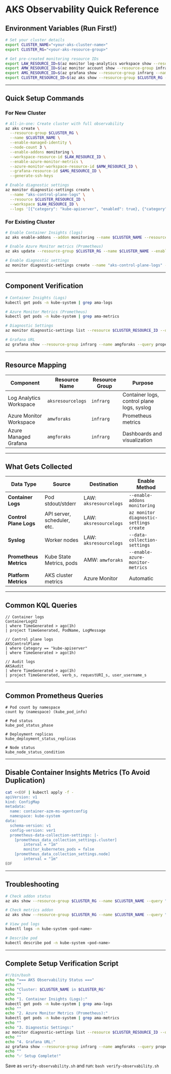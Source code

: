 # AKS Observability Quick Reference

## Environment Variables (Run First!)

```bash
# Set your cluster details
export CLUSTER_NAME="<your-aks-cluster-name>"
export CLUSTER_RG="<your-aks-resource-group>"

# Get pre-created monitoring resource IDs
export LAW_RESOURCE_ID=$(az monitor log-analytics workspace show --resource-group infrarg --name aksresourcelogs --query id -o tsv)
export AMW_RESOURCE_ID=$(az monitor account show --resource-group infrarg --name amwforaks --query id -o tsv)
export AMG_RESOURCE_ID=$(az grafana show --resource-group infrarg --name amgforaks --query id -o tsv)
export CLUSTER_RESOURCE_ID=$(az aks show --resource-group $CLUSTER_RG --name $CLUSTER_NAME --query id -o tsv)
```

---

## Quick Setup Commands

### For New Cluster

```bash
# All-in-one: Create cluster with full observability
az aks create \
  --resource-group $CLUSTER_RG \
  --name $CLUSTER_NAME \
  --enable-managed-identity \
  --node-count 3 \
  --enable-addons monitoring \
  --workspace-resource-id $LAW_RESOURCE_ID \
  --enable-azure-monitor-metrics \
  --azure-monitor-workspace-resource-id $AMW_RESOURCE_ID \
  --grafana-resource-id $AMG_RESOURCE_ID \
  --generate-ssh-keys

# Enable diagnostic settings
az monitor diagnostic-settings create \
  --name "aks-control-plane-logs" \
  --resource $CLUSTER_RESOURCE_ID \
  --workspace $LAW_RESOURCE_ID \
  --logs '[{"category": "kube-apiserver", "enabled": true}, {"category": "kube-audit", "enabled": true}]'
```

### For Existing Cluster

```bash
# Enable Container Insights (logs)
az aks enable-addons --addon monitoring --name $CLUSTER_NAME --resource-group $CLUSTER_RG --workspace-resource-id $LAW_RESOURCE_ID

# Enable Azure Monitor metrics (Prometheus)
az aks update --resource-group $CLUSTER_RG --name $CLUSTER_NAME --enable-azure-monitor-metrics --azure-monitor-workspace-resource-id $AMW_RESOURCE_ID --grafana-resource-id $AMG_RESOURCE_ID

# Enable diagnostic settings
az monitor diagnostic-settings create --name "aks-control-plane-logs" --resource $CLUSTER_RESOURCE_ID --workspace $LAW_RESOURCE_ID --logs '[{"category": "kube-apiserver", "enabled": true}]'
```

---

## Component Verification

```bash
# Container Insights (Logs)
kubectl get pods -n kube-system | grep ama-logs

# Azure Monitor Metrics (Prometheus)
kubectl get pods -n kube-system | grep ama-metrics

# Diagnostic Settings
az monitor diagnostic-settings list --resource $CLUSTER_RESOURCE_ID --query "value[].name" -o tsv

# Grafana URL
az grafana show --resource-group infrarg --name amgforaks --query properties.endpoint -o tsv
```

---

## Resource Mapping

| Component | Resource Name | Resource Group | Purpose |
|-----------|--------------|----------------|---------|
| Log Analytics Workspace | `aksresourcelogs` | `infrarg` | Container logs, control plane logs, syslog |
| Azure Monitor Workspace | `amwforaks` | `infrarg` | Prometheus metrics |
| Azure Managed Grafana | `amgforaks` | `infrarg` | Dashboards and visualization |

---

## What Gets Collected

| Data Type | Source | Destination | Enable Method |
|-----------|--------|-------------|---------------|
| **Container Logs** | Pod stdout/stderr | LAW: `aksresourcelogs` | `--enable-addons monitoring` |
| **Control Plane Logs** | API server, scheduler, etc. | LAW: `aksresourcelogs` | `az monitor diagnostic-settings create` |
| **Syslog** | Worker nodes | LAW: `aksresourcelogs` | `--data-collection-settings` |
| **Prometheus Metrics** | Kube State Metrics, pods | AMW: `amwforaks` | `--enable-azure-monitor-metrics` |
| **Platform Metrics** | AKS cluster metrics | Azure Monitor | Automatic |

---

## Common KQL Queries

```kusto
// Container logs
ContainerLogV2
| where TimeGenerated > ago(1h)
| project TimeGenerated, PodName, LogMessage

// Control plane logs
AKSControlPlane
| where Category == "kube-apiserver"
| where TimeGenerated > ago(1h)

// Audit logs
AKSAudit
| where TimeGenerated > ago(1h)
| project TimeGenerated, verb_s, requestURI_s, user_username_s
```

---

## Common Prometheus Queries

```promql
# Pod count by namespace
count by (namespace) (kube_pod_info)

# Pod status
kube_pod_status_phase

# Deployment replicas
kube_deployment_status_replicas

# Node status
kube_node_status_condition
```

---

## Disable Container Insights Metrics (To Avoid Duplication)

```bash
cat <<EOF | kubectl apply -f -
apiVersion: v1
kind: ConfigMap
metadata:
  name: container-azm-ms-agentconfig
  namespace: kube-system
data:
  schema-version: v1
  config-version: ver1
  prometheus-data-collection-settings: |-
    [prometheus_data_collection_settings.cluster]
        interval = "1m"
        monitor_kubernetes_pods = false
    [prometheus_data_collection_settings.node]
        interval = "1m"
EOF
```

---

## Troubleshooting

```bash
# Check addon status
az aks show --resource-group $CLUSTER_RG --name $CLUSTER_NAME --query "addonProfiles.omsagent" -o json

# Check metrics addon
az aks show --resource-group $CLUSTER_RG --name $CLUSTER_NAME --query "azureMonitorProfile" -o json

# View pod logs
kubectl logs -n kube-system <pod-name>

# Describe pod
kubectl describe pod -n kube-system <pod-name>
```

---

## Complete Setup Verification Script

```bash
#!/bin/bash
echo "=== AKS Observability Status ==="
echo ""
echo "Cluster: $CLUSTER_NAME in $CLUSTER_RG"
echo ""
echo "1. Container Insights (Logs):"
kubectl get pods -n kube-system | grep ama-logs
echo ""
echo "2. Azure Monitor Metrics (Prometheus):"
kubectl get pods -n kube-system | grep ama-metrics
echo ""
echo "3. Diagnostic Settings:"
az monitor diagnostic-settings list --resource $CLUSTER_RESOURCE_ID --query "value[].name" -o tsv
echo ""
echo "4. Grafana URL:"
az grafana show --resource-group infrarg --name amgforaks --query properties.endpoint -o tsv
echo ""
echo "✅ Setup Complete!"
```

Save as `verify-observability.sh` and run: `bash verify-observability.sh`

